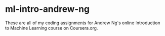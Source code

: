 # ml-intro-andrew-ng
These are all of my coding assignments for Andrew Ng's online Introduction to Machine Learning course on Coursera.org.
